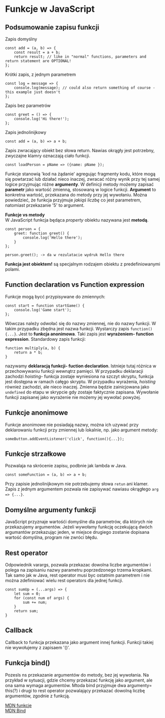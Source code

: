 # Funkcje w JavaScript

## Podsumowanie zapisu funkcji

Zapis domyślny

```
const add = (a, b) => {
    const result = a + b;
    return result; // like in "normal" functions, parameters and return statement are OPTIONAL!
};
```

Krótki zapis, z jednym parametrem

```
const log = message => {
    console.log(message); // could also return something of course - this example just doesn't
};
```

Zapis bez parametrów

```
const greet = () => {
    console.log('Hi there!');
};
```

Zapis jednolinijkowy

```
const add = (a, b) => a + b;
```

Zapis zwracający obiekt bez słowa return. Nawias okrągły jest potrzebny, zwyczajne klamry oznaczają ciało funkcji.

```
const loadPerson = pName => ({name: pName });
```

Funkcje stanowią 'kod na żądanie' agregując fragmenty kodu, które mogą się powtarzać lub działać nieco inaczej, zwracać różny wynik przy tej samej logice przyjmując różne **argumenty**. W definicji metody możemy zapisać **parametr** jako wartość zmienną, stosowaną w logice funkcji. **Argument** to konkretna wartość, przekazana do metody przy jej wywołaniu. Można powiedzieć, że funkcja przyjmuje _jakiąś liczbę_ co jest parametrem, natomiast przekazanie '5' to argument.

**Funkcje vs metody**  
W JavaScript funkcja będąca _property_ obiektu nazywana jest **metodą**.

```
const person = {
    greet: function greet() {
        console.log('Hello there');
    }
};

person.greet(); -> da w rezulatacie wydruk Hello there
```

**Funkcja jest obiektem!** są specjalnym rodzajem obiektu z predefiniowanymi polami.

## Function declaration vs Function expression

Funkcje mogą bycć przypisywane do zmiennych:

```
const start = function startGame() {
    console.log('Game start');
};
```

Wówczas należy odwołać się do nazwy zmiennej, nie do nazwy funkcji. W takim przypadku zbędna jest nazwa funkcji. Wystarczy zapis `function() {...}`. Jest to **funkcja anonimowa**. Taki zapis jest **wyrażeniem- function expression**. Standardowy zapis funkcji:

```
function multiply(a, b) {
    return a * b;
}
```

nazywamy **deklaracją funkcji- fuction declaration**. Istnieje tutaj różnica w przechowywaniu funkcji wewnątrz pamięci. W przypadku deklaracji zachodzi _hoisting_- funkcja zostaje wyniesiona na szczyt skryptu, funkcja jest dostępna w ramach całęgo skryptu. W przypadku wyrażenia, _hoisting_ również zachodzi, ale nieco inaczej. Zmienna będzie zainicjowana jako `undefined` do etapu w skrypcie gdy zostaje faktycznie zapisana. Wywołanie funkcji zapisanej jako wyrażenie nie możemy jej wywołać powyżej.

## Funkcje anonimowe

Funkcje anonimowe nie posiadają nazwy, można ich uzywać przy deklarowaniu funkcji przy zmiennej lub lokalnie, np. jako argument metody:

```
someButton.addEventListener('click', function(){...});
```

## Funkcje strzałkowe

Pozwalaja na skrócenie zapisu, podbnie jak lambda w Java.

```
const someFunction = (a, b) => a + b;
```

Przy zapisie jednolinijkowym nie potrzebujemy słowa `retun` ani klamer. Zapis z jednym argumentem pozwala nie zapisywać nawiasu okrągłego `arg => {...}`.

## Domyślne argumenty funkcji
JavaScript przyznaje wartośći domyślne dla parametrów, dla których nie przekazujemy argumentów. Jeżeli wywołamy funkcję oczekującą dwóch argumantów przekazując jeden, w miejsce drugiego zostanie dopisana wartość domyślna, program nie zwróci błędu. 

## Rest operator
Odpowiednik varargs, pozwala przekazac dowolna liczbe argumentów i polega na zapisaniu nazwy parametru poprzedzonego trzema kropkami. Tak samo jak w Java, rest operator musi byc ostatnim parametrem i nie można zdefiniować wielu rest operators dla jednej funkcji. 
```
const sumUp = (...args) => {
    let sum = 0;
    for (const num of args) {
        sum += num;
    }
    return sum;
}
```

## Callback
Callback to funkcja przekazana jako argument innej funkcji. Funkcji takiej nie wywołujemy z zapisaem '()'.

## Funkcja bind()
Pozesls ns przekazanie argumentów do metody, bez jej wywołania. Na przykład w sytuacji, gdzie chcemy przekazać funkcję jako argument, ale ona sama wymaga argumentów. Mtoda bind przyjmuje dwa argumenty= this(?) i drugi to rest operator pozwalający przekazać dowolną liczbę argumentów, zgodnie z funkcją. 


[MDN funkcje](https://developer.mozilla.org/en-US/docs/Web/JavaScript/Guide/Functions)  
[MDN Bind](https://developer.mozilla.org/en-US/docs/Web/JavaScript/Reference/Global_objects/Function/bind)